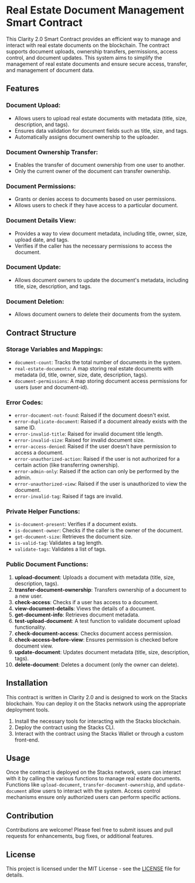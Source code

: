 # Real Estate Document Management Smart Contract

This Clarity 2.0 Smart Contract provides an efficient way to manage and interact with real estate documents on the blockchain. The contract supports document uploads, ownership transfers, permissions, access control, and document updates. This system aims to simplify the management of real estate documents and ensure secure access, transfer, and management of document data.

## Features

### Document Upload:
- Allows users to upload real estate documents with metadata (title, size, description, and tags).
- Ensures data validation for document fields such as title, size, and tags.
- Automatically assigns document ownership to the uploader.

### Document Ownership Transfer:
- Enables the transfer of document ownership from one user to another.
- Only the current owner of the document can transfer ownership.

### Document Permissions:
- Grants or denies access to documents based on user permissions.
- Allows users to check if they have access to a particular document.

### Document Details View:
- Provides a way to view document metadata, including title, owner, size, upload date, and tags.
- Verifies if the caller has the necessary permissions to access the document.

### Document Update:
- Allows document owners to update the document's metadata, including title, size, description, and tags.

### Document Deletion:
- Allows document owners to delete their documents from the system.

## Contract Structure

### Storage Variables and Mappings:
- `document-count`: Tracks the total number of documents in the system.
- `real-estate-documents`: A map storing real estate documents with metadata (id, title, owner, size, date, description, tags).
- `document-permissions`: A map storing document access permissions for users (user and document-id).

### Error Codes:
- `error-document-not-found`: Raised if the document doesn't exist.
- `error-duplicate-document`: Raised if a document already exists with the same ID.
- `error-invalid-title`: Raised for invalid document title length.
- `error-invalid-size`: Raised for invalid document size.
- `error-access-denied`: Raised if the user doesn't have permission to access a document.
- `error-unauthorized-action`: Raised if the user is not authorized for a certain action (like transferring ownership).
- `error-admin-only`: Raised if the action can only be performed by the admin.
- `error-unauthorized-view`: Raised if the user is unauthorized to view the document.
- `error-invalid-tag`: Raised if tags are invalid.

### Private Helper Functions:
- `is-document-present`: Verifies if a document exists.
- `is-document-owner`: Checks if the caller is the owner of the document.
- `get-document-size`: Retrieves the document size.
- `is-valid-tag`: Validates a tag length.
- `validate-tags`: Validates a list of tags.

### Public Document Functions:
1. **upload-document**: Uploads a document with metadata (title, size, description, tags).
2. **transfer-document-ownership**: Transfers ownership of a document to a new user.
3. **check-access**: Checks if a user has access to a document.
4. **view-document-details**: Views the details of a document.
5. **get-document-info**: Retrieves document metadata.
6. **test-upload-document**: A test function to validate document upload functionality.
7. **check-document-access**: Checks document access permission.
8. **check-access-before-view**: Ensures permission is checked before document view.
9. **update-document**: Updates document metadata (title, size, description, tags).
10. **delete-document**: Deletes a document (only the owner can delete).

## Installation

This contract is written in Clarity 2.0 and is designed to work on the Stacks blockchain. You can deploy it on the Stacks network using the appropriate deployment tools.

1. Install the necessary tools for interacting with the Stacks blockchain.
2. Deploy the contract using the Stacks CLI.
3. Interact with the contract using the Stacks Wallet or through a custom front-end.

## Usage

Once the contract is deployed on the Stacks network, users can interact with it by calling the various functions to manage real estate documents. Functions like `upload-document`, `transfer-document-ownership`, and `update-document` allow users to interact with the system. Access control mechanisms ensure only authorized users can perform specific actions.

## Contribution

Contributions are welcome! Please feel free to submit issues and pull requests for enhancements, bug fixes, or additional features.

## License

This project is licensed under the MIT License - see the [LICENSE](LICENSE) file for details.
